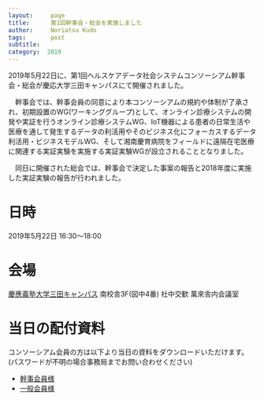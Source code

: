 ```yaml
---
layout:     page
title:      第1回幹事会・総会を実施しました
author:     Noriatsu Kudo
tags: 		post 
subtitle:  	
category:  2019
---
```

<!-- Start Writing Below in Markdown -->
2019年5月22日に、第1回ヘルスケアデータ社会システムコンソーシアム幹事会・総会が慶応大学三田キャンパスにて開催されました。

　幹事会では、幹事会員の同意により本コンソーシアムの規約や体制が了承され、初期設置のWG(ワーキンググループ)として、オンライン診療システムの開発や実証を行うオンライン診療システムWG、IoT機器による患者の日常生活や医療を通して発生するデータの利活用やそのビジネス化にフォーカスするデータ利活用・ビジネスモデルWG、そして湘南慶育病院をフィールドに遠隔在宅医療に関連する実証実験を実施する実証実験WGが設立されることとなりました。

　同日に開催された総会では、幹事会で決定した事案の報告と2018年度に実施した実証実験の報告が行われました。


# 日時
2019年5月22日 16:30～18:00

# 会場
[慶應義塾大学三田キャンパス](https://www.keio.ac.jp/ja/maps/mita.html) 南校舎3F(図中4番)
社中交歓 萬來舎内会議室

# 当日の配付資料
コンソーシアム会員の方は以下より当日の資料をダウンロードいただけます。(パスワードが不明の場合事務局までお問い合わせください)

- [幹事会員様](http://web.sfc.wide.ad.jp/~kudo/lisc01/20190522_kanjikai.zip)
- [一般会員様](http://web.sfc.wide.ad.jp/~kudo/lisc02/20190522_soukai.zip)
